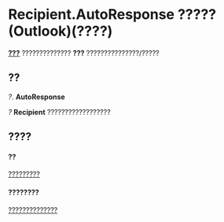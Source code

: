 
# Recipient.AutoResponse ????? (Outlook)(????)

 **[???](8cee4d79-ec55-52a4-710b-6456944ca86d.md)** ?????????????? **???** ???????????????/?????


## ??

 _?_. **AutoResponse**

 _?_ **Recipient** ??????????????????


## ????


#### ??


[?????????](8cee4d79-ec55-52a4-710b-6456944ca86d.md)
#### ????????


[??????????????](http://msdn.microsoft.com/library/70e34018-95de-7fcf-1331-9be61a8675a2%28Office.15%29.aspx)